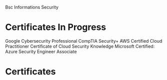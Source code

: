 Bsc Informations Security


# Certificates In Progress
Google Cybersecurity Professional
CompTIA Security+
AWS Certified Cloud Practitioner
Certificate of Cloud Security Knowledge
Microsoft Certified: Azure Security Engineer Associate

# Certificates
<!---
Dami-Adebambo/Dami-Adebambo is a ✨ special ✨ repository because its `README.md` (this file) appears on your GitHub profile.
You can click the Preview link to take a look at your changes.
--->
